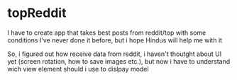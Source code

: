 # topReddit

I have to create app that takes best posts from reddit/top with some conditions
I've never done it before, but i hope Hindus will help me with it

So, i figured out how receive data from reddit, i haven't thoutght about UI yet (screen rotation, how to save images etc.), but now i have to understand wich view element should i use to dislpay model
